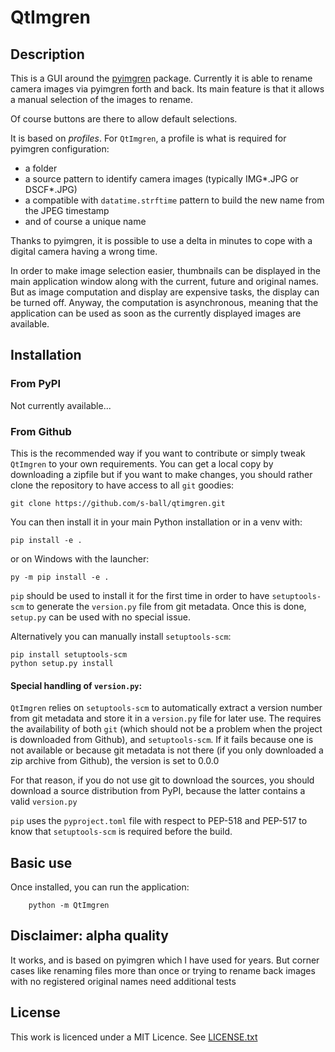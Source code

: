 <!-- [![Build Status](https://travis-ci.com/s-ball/MockSelector.svg?branch=master)](https://travis-ci.com/s-ball/MockSelector)
[![codecov](https://codecov.io/gh/s-ball/MockSelector/branch/master/graph/badge.svg)](https://codecov.io/gh/s-ball/MockSelector)
-->
# QtImgren

## Description

This is a GUI around the [pyimgren](https://pypi.org/project/pyimgren/) package. Currently it is able to rename camera images
via pyimgren forth and back. Its main feature is that it allows a manual
selection of the images to rename.

Of course buttons are there to allow default selections.

It is based on *profiles*. For `QtImgren`, a profile is what is required for
pyimgren configuration:

* a folder
* a source pattern to identify camera images (typically IMG*.JPG or DSCF*.JPG)
* a compatible with `datatime.strftime` pattern to build the new name from
the JPEG timestamp
* and of course a unique name

Thanks to pyimgren, it is possible to use a delta in minutes to cope with
a digital camera having a wrong time.

In order to make image selection easier, thumbnails can be displayed in the
main application window along with the current, future and original names. But
as image computation and display are expensive tasks, the display can be
turned off. Anyway, the computation is asynchronous, meaning that the
application can be used as soon as the currently displayed images are 
available.

## Installation

### From PyPI

Not currently available...

### From Github

This is the recommended way if you want to contribute or simply tweak
`QtImgren` to your own requirements. You can get a local copy by
downloading a zipfile but if you want to make changes, you should
 rather clone the repository to have access to all `git` goodies:

    git clone https://github.com/s-ball/qtimgren.git

You can then install it in your main Python installation or in a venv with:

    pip install -e .

or on Windows with the launcher:

    py -m pip install -e .
    
`pip` should be used to install it for the first time in order to have
`setuptools-scm` to generate the `version.py` file from git metadata.
Once this is done, `setup.py` can be used with no special issue.

Alternatively you can manually install `setuptools-scm`:

    pip install setuptools-scm
    python setup.py install

#### Special handling of `version.py`:

`QtImgren` relies on `setuptools-scm` to automatically extract a
version number from git metadata and store it in a `version.py` file
for later use. The requires the availability of both `git` (which should
not be a problem when the project is downloaded from Github), and
`setuptools-scm`. If it fails because one is not available or because
git metadata is not there (if you only downloaded a zip archive from
Github), the version is set to 0.0.0

For that reason, if you do not use git to download the sources, you
should download a source distribution from PyPI, because the latter
contains a valid `version.py`

`pip` uses the `pyproject.toml` file with respect to PEP-518 and
PEP-517 to know that `setuptools-scm` is required before the build.

## Basic use

Once installed, you can run the application:

```
    python -m QtImgren
```


## Disclaimer: alpha quality

It works, and is based on pyimgren which I have used for years. But corner
cases like renaming files more than once or trying to rename back images
with no registered original names need additional tests

## License

This work is licenced under a MIT Licence. See [LICENSE.txt](https://raw.githubusercontent.com/s-ball/MockSelector/master/LICENCE.txt)
